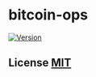 # bitcoin-ops

[![Version](http://img.shields.io/npm/v/@boltz/bitcoin-ops.svg)](https://www.npmjs.org/package/bitcoin-ops)

## License [MIT](LICENSE)

